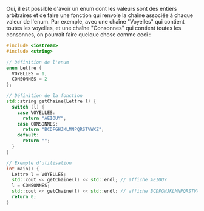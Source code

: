 Oui, il est possible d'avoir un enum dont les valeurs sont des entiers arbitraires et de faire une fonction qui renvoie la chaîne associée à chaque valeur de l'enum. Par exemple, avec une chaîne "Voyelles" qui contient toutes les voyelles, et une chaîne "Consonnes" qui contient toutes les consonnes, on pourrait faire quelque chose comme ceci :

```cpp
#include <iostream>
#include <string>

// Définition de l'enum
enum Lettre {
  VOYELLES = 1,
  CONSONNES = 2
};

// Définition de la fonction
std::string getChaine(Lettre l) {
  switch (l) {
    case VOYELLES:
      return "AEIOUY";
    case CONSONNES:
      return "BCDFGHJKLMNPQRSTVWXZ";
    default:
      return "";
  }
}

// Exemple d'utilisation
int main() {
  Lettre l = VOYELLES;
  std::cout << getChaine(l) << std::endl; // affiche AEIOUY
  l = CONSONNES;
  std::cout << getChaine(l) << std::endl; // affiche BCDFGHJKLMNPQRSTVWXZ
  return 0;
}
```